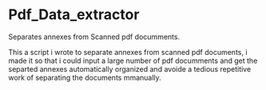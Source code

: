# Pdf_Data_extractor
Separates annexes from Scanned pdf documments.

This a script i wrote to separate annexes from scanned pdf documents, i made it so that i could input a large number of pdf documments
and get the separted annexes automatically organized and avoide a tedious repetitive work of separating the documents mmanually.
